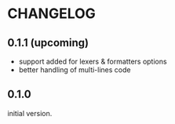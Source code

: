 # CHANGELOG

## 0.1.1 (upcoming)

* support added for lexers & formatters options
* better handling of multi-lines code

## 0.1.0

initial version.
